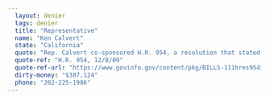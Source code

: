 ```yaml
---
  layout: denier
  tags: denier
  title: "Representative"
  name: "Ken Calvert"
  state: "California"
  quote: "Rep. Calvert co-sponsored H.R. 954, a resolution that stated: “Whereas recent events have uncovered extensive evidence from the Climate Research Unit at the University of East Anglia in England (in this resolution referred to as the ‘CRU’) which involved many researchers across the globe discussing the destruction, altering, and hiding of data that did not support global warming claims.”"
  quote-ref: "H.R. 954, 12/8/09"
  quote-ref-url: "https://www.govinfo.gov/content/pkg/BILLS-111hres954ih/pdf/BILLS-111hres954ih.pdf"
  dirty-money: "$387,124"
  phone: "202-225-1986"
---
```

